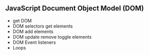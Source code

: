 ## JavaScript Document Object Model (DOM)

* get DOM
* DOM selectors get elements
* DOM add elements
* DOM update remove toggle elements
* DOM Event listeners
* Loops